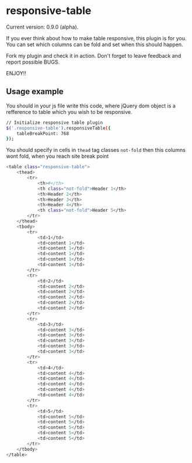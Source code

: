 responsive-table
================
Current version: 0.9.0 (alpha).

If you ever think about how to make table responsive, this plugin is for you. You can set which columns can be fold and set when this should happen.

Fork my plugin and check it in action. Don't forget to leave feedback and report possible BUGS. 

ENJOY!!

Usage example
-------------
You should in your js file write this code, where jQuery dom object is a refference to table which you wish to be responsive.
```bash
// Initialize responsive table plugin
$('.responsive-table').responsiveTable({
    tableBreakPoint: 768
});
```

You should specify in cells in `thead` tag classes `not-fold` then this columns wont fold, when you reach site break point

```bash
<table class="responsive-table">
    <thead>
		<tr>
			<th>#</th>
			<th class="not-fold">Header 1</th>
			<th>Header 2</th>
			<th>Header 3</th>
			<th>Header 4</th>
			<th class="not-fold">Header 5</th>
		</tr>
	</thead>
	<tbody>
		<tr>
			<td>1</td>
			<td>content 1</td>
			<td>content 1</td>
			<td>content 1</td>
			<td>content 1</td>
			<td>content 1</td>
		</tr>
		<tr>
			<td>2</td>
			<td>content 2</td>
			<td>content 2</td>
			<td>content 2</td>
			<td>content 2</td>
			<td>content 2</td>
		</tr>
		<tr>
			<td>3</td>
			<td>content 3</td>
			<td>content 3</td>
			<td>content 3</td>
			<td>content 3</td>
			<td>content 3</td>
		</tr>
		<tr>
			<td>4</td>
			<td>content 4</td>
			<td>content 4</td>
			<td>content 4</td>
			<td>content 4</td>
			<td>content 4</td>
		</tr>
		<tr>
			<td>5</td>
			<td>content 5</td>
			<td>content 5</td>
			<td>content 5</td>
			<td>content 5</td>
			<td>content 5</td>
		</tr>
	</tbody>
</table>
```

